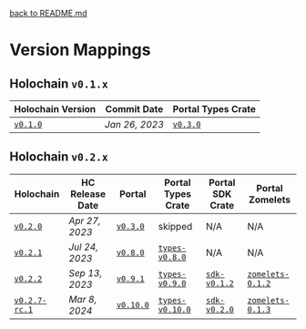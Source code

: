 [back to README.md](README.md)

# Version Mappings


## Holochain `v0.1.x`

| Holochain Version                                                                                | Commit Date    | Portal Types Crate                                              |
|--------------------------------------------------------------------------------------------------|----------------|-----------------------------------------------------------------|
| [`v0.1.0`](https://github.com/holochain/holochain/tree/41150668b18a57f4dc801a0b3439c1c76e149064) | *Jan 26, 2023* | [`v0.3.0`](https://github.com/holochain/portal-dna/tree/v0.3.0) |


## Holochain `v0.2.x`

| Holochain                                                                         | HC Release Date | Portal                                                            | Portal Types Crate                                                            | Portal SDK Crate                                                        | Portal Zomelets                                                                  |
|-----------------------------------------------------------------------------------|-----------------|-------------------------------------------------------------------|-------------------------------------------------------------------------------|-------------------------------------------------------------------------|----------------------------------------------------------------------------------|
| [`v0.2.0`](https://github.com/holochain/holochain/tree/holochain-0.2.0)           | *Apr 27, 2023*  | [`v0.3.0`](https://github.com/holochain/portal-dna/tree/v0.3.0)   | skipped                                                                       | N/A                                                                     | N/A                                                                              |
| [`v0.2.1`](https://github.com/holochain/holochain/tree/holochain-0.2.1)           | *Jul 24, 2023*  | [`v0.8.0`](https://github.com/holochain/portal-dna/tree/v0.8.0)   | [`types-v0.8.0`](https://github.com/holochain/portal-dna/tree/types-v0.8.0)   | N/A                                                                     | N/A                                                                              |
| [`v0.2.2`](https://github.com/holochain/holochain/tree/holochain-0.2.2)           | *Sep 13, 2023*  | [`v0.9.1`](https://github.com/holochain/portal-dna/tree/v0.9.1)   | [`types-v0.9.0`](https://github.com/holochain/portal-dna/tree/types-v0.9.0)   | [`sdk-v0.1.2`](https://github.com/holochain/portal-dna/tree/sdk-v0.1.0) | [`zomelets-0.1.2`](https://github.com/holochain/portal-dna/tree/zomelets-v0.1.2) |
| [`v0.2.7-rc.1`](https://github.com/holochain/holochain/tree/holochain-0.2.7-rc.1) | *Mar 8, 2024*   | [`v0.10.0`](https://github.com/holochain/portal-dna/tree/v0.10.0) | [`types-v0.10.0`](https://github.com/holochain/portal-dna/tree/types-v0.10.0) | [`sdk-v0.2.0`](https://github.com/holochain/portal-dna/tree/sdk-v0.2.0) | [`zomelets-0.1.3`](https://github.com/holochain/portal-dna/tree/zomelets-v0.1.3) |
